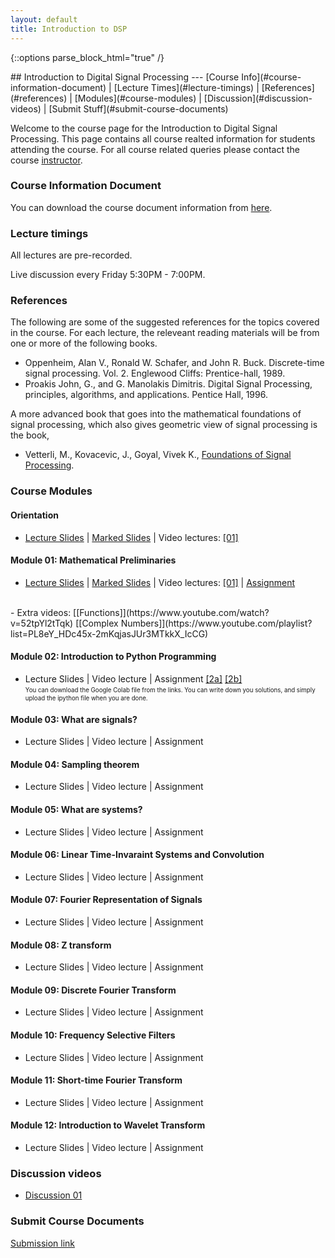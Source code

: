 ```yaml
---
layout: default
title: Introduction to DSP
---
```

{::options parse_block_html="true" /}
<div class="well">
## Introduction to Digital Signal Processing
---
[Course Info](#course-information-document) |
[Lecture Times](#lecture-timings) |
[References](#references) |
[Modules](#course-modules) |
[Discussion](#discussion-videos) | 
[Submit Stuff](#submit-course-documents)

Welcome to the course page for the Introduction to Digital Signal Processing. This page contains all course realted information for students attending the course. For all course related queries please contact the course [instructor](mailto:siva82kb@cmcvellore.ac.in).


### Course Information Document
You can download the course document information from [here]({{site.baseurl}}/teaching/dsp/course_info.pdf).


### Lecture timings
All lectures are pre-recorded.

Live discussion every Friday 5:30PM - 7:00PM.

### References
The following are some of the suggested references for the topics covered in the course. For each lecture, the releveant reading materials will be from one or more of the following books.

- Oppenheim, Alan V., Ronald W. Schafer, and John R. Buck. Discrete-time signal processing. Vol. 2. Englewood Cliffs: Prentice-hall, 1989.
- Proakis John, G., and G. Manolakis Dimitris. Digital Signal Processing, principles, algorithms, and applications. Pentice Hall, 1996.

A more advanced book that goes into the mathematical foundations of signal processing, which also gives geometric view of signal processing is the book,

 - Vetterli, M., Kovacevic, J., Goyal, Vivek K., <a href="http://fourierandwavelets.org/">Foundations of Signal Processing</a>.

### Course Modules
#### Orientation
- [Lecture Slides]({{site.baseurl}}/teaching/dsp/lectures/orientation.pdf) |
[Marked Slides]({{site.baseurl}}/teaching/dsp/written_slides/orientation.pdf) |
Video lectures: 
[[01]](https://youtu.be/n8LgrM7dAh0)

#### Module 01: Mathematical Preliminaries
- [Lecture Slides]({{site.baseurl}}/teaching/dsp/lectures/mathprelim.pdf) |
[Marked Slides]({{site.baseurl}}/teaching/dsp/written_slides/mathprelim.pdf) |
Video lectures: 
[[01]](https://youtu.be/h3I_REUCsbA) |
[Assignment]({{site.baseurl}}/teaching/dsp/assignments/mathprelim.pdf)
<br>
- Extra videos: [[Functions]](https://www.youtube.com/watch?v=52tpYl2tTqk) [[Complex Numbers]](https://www.youtube.com/playlist?list=PL8eY_HDc45x-2mKqjasJUr3MTkkX_IcCG)

#### Module 02: Introduction to Python Programming
- Lecture Slides |
Video lecture |
Assignment [[2a]](https://colab.research.google.com/drive/1ace6SfidqHufxbEGk5ScBR7TeY8Cz8fl?usp=sharing) [[2b]](https://colab.research.google.com/drive/1J_2wYix54B9nwWMF1OPmQBj5jIF35yy9?usp=sharing)<br>
    <sub><sup>You can download the Google Colab file from the links. You can write down you solutions, and simply upload the ipython file when you are done.</sup></sub>

#### Module 03: What are signals?
- Lecture Slides |
Video lecture |
Assignment

#### Module 04: Sampling theorem
- Lecture Slides |
Video lecture |
Assignment

#### Module 05: What are systems?
- Lecture Slides |
Video lecture |
Assignment

#### Module 06: Linear Time-Invaraint Systems and Convolution
- Lecture Slides |
Video lecture |
Assignment

#### Module 07: Fourier Representation of Signals
- Lecture Slides |
Video lecture |
Assignment

#### Module 08: Z transform
- Lecture Slides |
Video lecture |
Assignment

#### Module 09: Discrete Fourier Transform
- Lecture Slides |
Video lecture |
Assignment

#### Module 10: Frequency Selective Filters
- Lecture Slides |
Video lecture |
Assignment

#### Module 11: Short-time Fourier Transform
- Lecture Slides |
Video lecture |
Assignment

#### Module 12: Introduction to Wavelet Transform
- Lecture Slides |
Video lecture |
Assignment

<!-- 
#### Module 13: Controllability and Observability
Lecture Slides
Video lecture |
Assignment

#### Module 14: State Feedback Control
- Lecture Slides |
Video lecture |
Assignment

#### Module 15: Linear Observers
- Lecture Slides |
Video lecture |
Assignment

#### Module 16: Optimization -  A very brief introduction
- Lecture Slides |
Video lecture |
Assignment

#### Module 17: System modelling - Bond graph approach
- Lecture Slides |
Video lecture |
Assignment -->

<!-- ### Lecture slides
Coming soon

### Homework Assignments
Coming soon -->


### Discussion videos
- [Discussion 01](https://youtu.be/yUq7RIp1VLo)


### Submit Course Documents
[Submission link](https://forms.gle/AAKEZZx1aFd58nd48)

</div>
